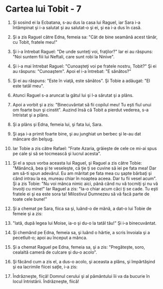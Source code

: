 # Cartea lui Tobit - 7

1. Şi sosind ei la Ecbatana, s-au dus la casa lui Raguel, iar Sara i-a întâmpinat şi i-a salutat şi au salutat-o şi ei, şi ea i-a dus în casă. 

2. Şi a zis Raguel către Edna, femeia sa: "Cât de bine seamănă acest tânăr, cu Tobit, fratele meu!" 

3. Şi i-a întrebat Raguel: "De unde sunteţi voi, fraţilor?" Iar ei au răspuns: "Noi suntem fiii lui Neftali, care sunt robi la Ninive". 

4. Şi i-a mai întrebat Raguel: "Cunoaşteţi voi pe fratele nostru, Tobit?" Şi ei au răspuns: "Cunoaştem". Apoi el i-a întrebat: "E sănătos?" 

5. Şi ei au răspuns: "Este în viaţă, este sănătos". Şi Tobie a adăugat: "El este tatăl meu". 

6. Atunci Raguel s-a aruncat la gâtul lui şi l-a sărutat şi a plâns. 

7. Apoi a vorbit şi a zis: "Binecuvântat să fii copilul meu! Tu eşti fiul unui om foarte bun şi cinstit". Auzind însă că Tobit a pierdut vederea, s-a întristat şi a plâns. 

8. Şi a plâns şi Edna, femeia lui, şi fata lui, Sara. 

9. Şi aşa i-a primit foarte bine, şi au junghiat un berbec şi le-au dat mâncare din belşug. 

10. Iar Tobie a zis către Rafael: "Frate Azaria, grăieşte de cele ce mi-ai spus pe cale şi să se tocmească şi lucrul acesta". 

11. Şi el a spus vorba aceasta lui Raguel, şi Raguel a zis către Tobie: "Mănâncă, bea şi te veseleşte, că ţie ţi se cuvine să iei pe fata mea! Dar am să-ti spun adevărul. Eu am măritat pe fata mea cu şapte bărbaţi şi când intrau la ea, mureau chiar în noaptea aceea. Dar tu fii vesel acum". Şi a zis Tobie: "Nu voi mânca nimic aici, până când nu vă tocmiţi şi nu vă învoiţi cu mine!" Iar Raguel a zis: "Ia-o chiar acum căci ţi se cade. Tu eşti fratele ei şi ea este sora ta! Milostivul Dumnezeu să vă facă parte de toate cele bune!" 

12. Şi a chemat pe Sara, fiica sa şi, luând-o de mână, a dat-o lui Tobie de femeie şi a zis: 

13. "Iată, după legea lui Moise, ia-o şi du-o la tatăl tău!" Şi i-a binecuvântat. 

14. Şi chemând pe Edna, femeia sa, şi luând o hârtie, a scris învoiala şi a pecetluit-o; apoi au început a mânca. 

15. Şi a chemat Raguel pe Edna, femeia sa, şi a zis: "Pregăteşte, soro, cealaltă cameră de culcare şi du-o acolo". 

16. Şi făcând cum a zis el, a dus-o acolo, şi aceasta a plâns, şi împărtăşind şi ea lacrimile fiicei saţle, i-a zis: 

17. Îndrăzneşte, fiică! Domnul cerului şi al pământului îii va da bucurie în locul întristării. Îndrăzneşte, fiică!

